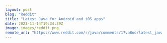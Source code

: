 ```yaml
---
layout: post
blog: "Reddit"
title: "Latest Java for Android and iOS apps"
date: 2023-11-14T19:34:39Z
image: images/reddit.png
remote_url: "https://www.reddit.com/r/java/comments/17va8od/latest_java_for_android_and_ios_apps/"
---
```

